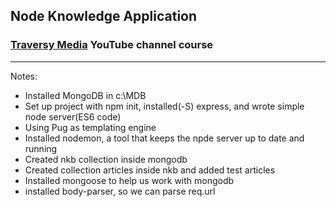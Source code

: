 ## Node Knowledge Application
### [Traversy Media](https://www.youtube.com/channel/UC29ju8bIPH5as8OGnQzwJyA) YouTube channel course
---

Notes:
* Installed MongoDB in c:\MDB
* Set up project with npm init, installed(-S) express, and wrote simple node server(ES6 code)
* Using Pug as templating engine
* Installed nodemon, a tool that keeps the npde server up to date and running
* Created nkb collection inside mongodb
* Created collection articles inside nkb and added test articles
* Installed mongoose to help us work with mongodb
* installed body-parser, so we can parse req.url
